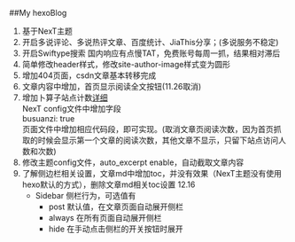 ##My hexoBlog
1. 基于NexT主题
2. 开启多说评论、多说热评文章、百度统计、JiaThis分享；(多说服务不稳定)
3. 开启Swiftype搜索 国内响应有点慢TAT，免费账号每周一抓，结果相对滞后
4. 简单修改header样式，修改site-author-image样式变为圆形
5. 增加404页面，csdn文章基本转移完成
6. 文章内容中增加<!--more-->，首页显示阅读全文按钮(11.26取消<!--more-->)
7. 增加卜算子站点计数[详细](http://ibruce.info/2015/04/04/busuanzi/)    
NexT config文件中增加字段    
    busuanzi: true     
页面文件中增加相应代码段，即可实现。(取消文章页阅读次数，因为首页抓取的时候会显示第一个文章的阅读次数，其他文章不显示，只留下站点访问人数和次数)     
8. 修改主题config文件，auto_excerpt enable，自动截取文章内容
9. 了解侧边栏相关设置，文章md中增加toc，并没有效果（NexT主题没有使用hexo默认的方式），删除文章md相关toc设置 12.16
    - Sidebar 侧栏行为，可选值有
       - post   默认值，在文章页面自动展开侧栏
       - always 在所有页面自动展开侧栏
       - hide   在手动点击侧栏的开关按钮时展开
